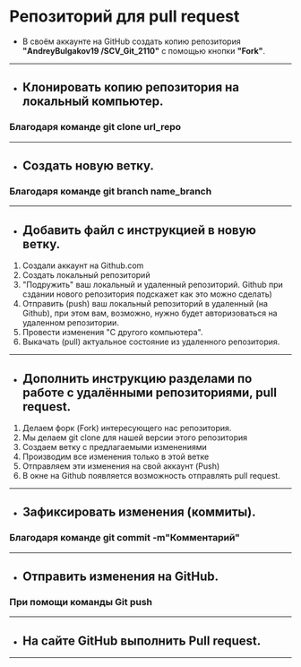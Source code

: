# Репозиторий для **pull request**
* В своём аккаунте на GitHub создать копию репозитория **"AndreyBulgakov19
/SCV_Git_2110"** с помощью кнопки **"Fork"**.
---
* ## Клонировать копию репозитория на локальный компьютер.

### Благодаря команде git clone url_repo
---
* ## Создать новую ветку.

### Благодаря команде git branch name_branch
---
* ## Добавить файл с инструкцией в новую ветку.

1. Создали аккаунт на Github.com
2. Создать локальный репозиторий 
3. "Подружить" ваш локальный и удаленный репозиторий. Github при сздании нового репозитория подскажет как это можно сделать)
4. Отправить (push) ваш локальный репозиторий в удаленный (на Github), при этом вам, возможно, нужно будет авторизоваться на удаленном репозитории. 
5. Провести изменения "С другого компьютера".
6. Выкачать (pull) актуальное состояние из удаленного репозитория.
---
* ## Дополнить инструкцию разделами по работе с удалёнными репозиториями, pull request.
1. Делаем форк (Fork) интересующего нас репозитория.
2. Мы делаем git clone для нашей версии этого репозитория
3. Создаем ветку с предлагаемыми изменениями
4. Производим все изменения только в этой ветке
5. Отправляем эти изменения на свой аккаунт (Push)
6. В окне на Github появляется возможность отправлять pull request. 
---
* ## Зафиксировать изменения (коммиты).
### Благодаря команде git commit -m"Комментарий"
---
* ## Отправить изменения на GitHub.
### При помощи команды Git push
---
* ## На сайте GitHub выполнить **Pull request**.
---
